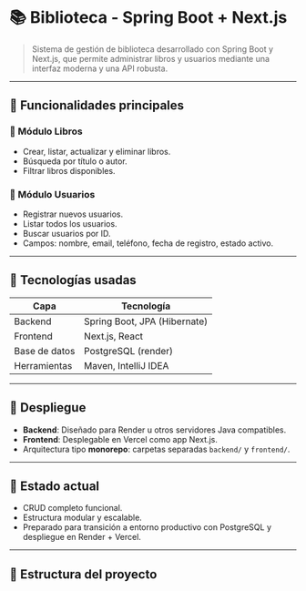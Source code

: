 # 📚 Biblioteca - Spring Boot + Next.js

> Sistema de gestión de biblioteca desarrollado con Spring Boot y Next.js, que permite administrar libros y usuarios mediante una interfaz moderna y una API robusta.

---

## 🎯 Funcionalidades principales

### 📘 Módulo Libros
- Crear, listar, actualizar y eliminar libros.
- Búsqueda por título o autor.
- Filtrar libros disponibles.

### 👤 Módulo Usuarios
- Registrar nuevos usuarios.
- Listar todos los usuarios.
- Buscar usuarios por ID.
- Campos: nombre, email, teléfono, fecha de registro, estado activo.

---

## 🧱 Tecnologías usadas

| Capa        | Tecnología                  |
|-------------|-----------------------------|
| Backend     | Spring Boot, JPA (Hibernate) |
| Frontend    | Next.js, React              |
| Base de datos | PostgreSQL (render) |
| Herramientas | Maven, IntelliJ IDEA       |

---

## 🚀 Despliegue

- **Backend**: Diseñado para Render u otros servidores Java compatibles.
- **Frontend**: Desplegable en Vercel como app Next.js.
- Arquitectura tipo **monorepo**: carpetas separadas `backend/` y `frontend/`.

---

## 🧪 Estado actual

- CRUD completo funcional.
- Estructura modular y escalable.
- Preparado para transición a entorno productivo con PostgreSQL y despliegue en Render + Vercel.

---

## 📂 Estructura del proyecto

